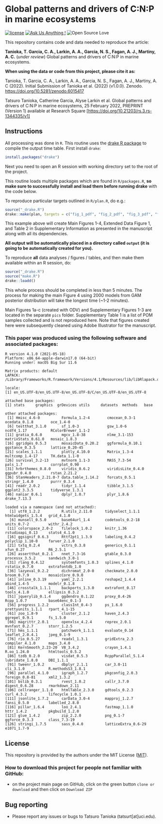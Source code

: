 # Global patterns and drivers of C:N:P in marine ecosystems

[![license](https://img.shields.io/badge/license-MIT%20+%20file%20LICENSE-lightgrey.svg)](https://choosealicense.com/)
[![Ask Us Anything
\!](https://img.shields.io/badge/Ask%20us-anything-1abc9c.svg)](https://github.com/dbarneche/nature20200508666/issues/new)
![Open Source
Love](https://badges.frapsoft.com/os/v2/open-source.svg?v=103)

This repository contains code and data needed to reproduce the article:

**Tanioka, T. Garcia, C. A., Larkin, A. A., Garcia, N. S., Fagan, A. J., Martiny, A. C.** (*under review*) Global patterns and drivers of C:N:P in marine ecosystems.

**When using the data or code from this project, please cite it as:**

Tanioka, T. Garcia, C. A., Larkin, A. A., Garcia, N. S., Fagan, A. J., Martiny, A. C (2022). Initial Submission of Tanioka et al. (2022) (v1.0.0). Zenodo. https://doi.org/10.5281/zenodo.6015417

Tatsuro Tanioka, Catherine Garcia, Alyse Larkin et al. Global patterns and drivers of C:N:P in marine ecosystems, 25 February 2022, PREPRINT (Version 1) available at Research Square [https://doi.org/10.21203/rs.3.rs-1344335/v1]

## Instructions

All processing was done in `R`. This routine uses the [drake R package](https://github.com/ropensci/drake) to compile the output time table. First install `drake`:

```r
install.packages("drake")
```

Next you need to open an R session with working directory set to the root of the project.

This routine loads multiple packages which are found in `R/packages.R`, **so make sure to successfully install and load them before running drake** with the code below.

To reproduce particular targets outlined in `R/plan.R`, do e.g.:

```r
source("_drake.R")
drake::make(plan, targets = c("fig_1_pdf", "fig_2_pdf", "fig_3_pdf", "fig_4_pdf", "ed_fig_1_pdf","sp_table_2"), lock_envir = FALSE)
```

This example above will create Main Figures 1-4, Extended Data Figure 1, and Table 2 in Supplementary Information as presented in the manuscript along with all its dependencies. 

**All output will be automatically placed in a directory called `output` (it is going to be automatically created for you).**

To reproduce **all** data analyses / figures / tables, and then make them available within an R session, do:

```r
source("_drake.R")
source("make.R")
drake::loadd()
```

This whole process should be completed in less than 5 minutes. The process for making the main Figure 4 using 2000 models from GAM posterior distribution will take the longest time (~1-2 minutes). 

Main Figures 1a-c (created with ODV) and Supplementary Figures 1-3 are located in the separate `pics` folder. Supplementary Table 1 is a list of POM samples collected and is not reproduced here. Note that figures created here were subsequently cleaned using Adobe Illustrator for the manuscript.

### This paper was produced using the following software and associated packages:
```
R version 4.1.0 (2021-05-18)
Platform: x86_64-apple-darwin17.0 (64-bit)
Running under: macOS Big Sur 11.6

Matrix products: default
LAPACK: /Library/Frameworks/R.framework/Versions/4.1/Resources/lib/libRlapack.dylib

locale:
[1] en_US.UTF-8/en_US.UTF-8/en_US.UTF-8/C/en_US.UTF-8/en_US.UTF-8

attached base packages:
[1] stats     graphics  grDevices utils     datasets  methods   base     

other attached packages:
 [1] Hmisc_4.6-0          Formula_1.2-4        cmocean_0.3-1        ocedata_0.1.8        oce_1.4-0           
 [6] testthat_3.1.0       sf_1.0-3             gsw_1.0-6            ncdf4_1.17           RColorBrewer_1.1-2  
[11] gratia_0.6.0         mgcv_1.8-38          nlme_3.1-153         matrixStats_0.61.0   mosaic_1.8.3        
[16] ggridges_0.5.3       mosaicData_0.20.2    ggformula_0.10.1     ggstance_0.3.5       lattice_0.20-45     
[21] scales_1.1.1         plotly_4.10.0        Matrix_1.3-4         multcomp_1.4-17      TH.data_1.1-0       
[26] survival_3.2-13      mvtnorm_1.1-3        MASS_7.3-54          pals_1.7             corrplot_0.90       
[31] hrbrthemes_0.8.0     viridis_0.6.2        viridisLite_0.4.0    ggpubr_0.4.0         rstan_2.21.2        
[36] StanHeaders_2.21.0-7 data.table_1.14.2    forcats_0.5.1        stringr_1.4.0        purrr_0.3.4         
[41] readr_2.0.2          tidyr_1.1.4          tibble_3.1.5         ggplot2_3.3.5        tidyverse_1.3.1     
[46] naniar_0.6.1         dplyr_1.0.7          plyr_1.8.6           drake_7.13.3        

loaded via a namespace (and not attached):
  [1] utf8_1.2.2          R.utils_2.11.0      tidyselect_1.1.1    htmlwidgets_1.5.4   grid_4.1.0         
  [6] munsell_0.5.0       base64url_1.4       codetools_0.2-18    units_0.7-2         withr_2.4.2        
 [11] colorspace_2.0-2    filelock_1.0.2      knitr_1.36          rstudioapi_0.13     stats4_4.1.0       
 [16] ggsignif_0.6.3      Rttf2pt1_1.3.9      labeling_0.4.2      polyclip_1.10-0     farver_2.1.0       
 [21] txtq_0.2.4          vctrs_0.3.8         generics_0.1.1      xfun_0.27           R6_2.5.1           
 [26] assertthat_0.2.1    nnet_7.3-16         gtable_0.3.0        processx_3.5.2      sandwich_3.0-1     
 [31] rlang_0.4.12        systemfonts_1.0.3   splines_4.1.0       rstatix_0.7.0       extrafontdb_1.0    
 [36] lazyeval_0.2.2      dichromat_2.0-0     checkmate_2.0.0     broom_0.7.9         mosaicCore_0.9.0   
 [41] inline_0.3.19       yaml_2.2.1          reshape2_1.4.4      abind_1.4-5         modelr_0.1.8       
 [46] crosstalk_1.1.1     backports_1.3.0     extrafont_0.17      tools_4.1.0         ellipsis_0.3.2     
 [51] jquerylib_0.1.4     ggdendro_0.1.22     proxy_0.4-26        Rcpp_1.0.7          base64enc_0.1-3    
 [56] progress_1.2.2      classInt_0.4-3      ps_1.6.0            prettyunits_1.1.1   rpart_4.1-15       
 [61] zoo_1.8-9           cluster_2.1.2       haven_2.4.3         ggrepel_0.9.1       fs_1.5.0           
 [66] magrittr_2.0.1      openxlsx_4.2.4      reprex_2.0.1        mvnfast_0.2.7       storr_1.2.5        
 [71] hms_1.1.1           patchwork_1.1.1     evaluate_0.14       leaflet_2.0.4.1     jpeg_0.1-9         
 [76] rio_0.5.27          readxl_1.3.1        gridExtra_2.3       compiler_4.1.0      maps_3.4.0         
 [81] KernSmooth_2.23-20  V8_3.4.2            crayon_1.4.1        R.oo_1.24.0         htmltools_0.5.2    
 [86] tzdb_0.2.0          visdat_0.5.3        RcppParallel_5.1.4  lubridate_1.8.0     DBI_1.1.1          
 [91] tweenr_1.0.2        dbplyr_2.1.1        car_3.0-11          cli_3.1.0           R.methodsS3_1.8.1  
 [96] parallel_4.1.0      igraph_1.2.7        pkgconfig_2.0.3     foreign_0.8-81      xml2_1.3.2         
[101] bslib_0.3.1         rvest_1.0.2         callr_3.7.0         digest_0.6.28       rmarkdown_2.11     
[106] cellranger_1.1.0    htmlTable_2.3.0     gdtools_0.2.3       curl_4.3.2          lifecycle_1.0.1    
[111] jsonlite_1.7.2      carData_3.0-4       mapproj_1.2.7       fansi_0.5.0         labelled_2.8.0     
[116] pillar_1.6.4        loo_2.4.1           fastmap_1.1.0       httr_1.4.2          pkgbuild_1.2.0     
[121] glue_1.4.2          zip_2.2.0           png_0.1-7           ggforce_0.3.3       class_7.3-19       
[126] stringi_1.7.5       sass_0.4.0          latticeExtra_0.6-29 e1071_1.7-9     
```

## License

This repository is provided by the authors under the MIT License ([MIT](http://opensource.org/licenses/MIT)).

### How to download this project for people not familiar with GitHub:  
* on the project main page on GitHub, click on the green button `clone or download` and then click on `Download ZIP`  

## Bug reporting
* Please report any issues or bugs to Tatsuro Tanioka (tatsurt[at]uci.edu).
